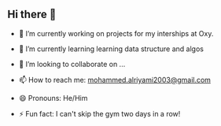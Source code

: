 ## Hi there 👋

- 🔭 I’m currently working on projects for my interships at Oxy.
- 🌱 I’m currently learning learning data structure and algos
- 👯 I’m looking to collaborate on ...

- 📫 How to reach me: mohammed.alriyami2003@gmail.com
- 😄 Pronouns: He/Him
- ⚡ Fun fact: I can't skip the gym two days in a row!

